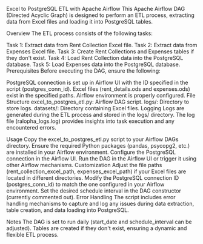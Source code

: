Excel to PostgreSQL ETL with Apache Airflow
This Apache Airflow DAG (Directed Acyclic Graph) is designed to perform an ETL process, extracting data from Excel files and loading it into PostgreSQL tables.

Overview
The ETL process consists of the following tasks:

Task 1: Extract data from Rent Collection Excel file.
Task 2: Extract data from Expenses Excel file.
Task 3: Create Rent Collections and Expenses tables if they don't exist.
Task 4: Load Rent Collection data into the PostgreSQL database.
Task 5: Load Expenses data into the PostgreSQL database.
Prerequisites
Before executing the DAG, ensure the following:

PostgreSQL connection is set up in Airflow UI with the ID specified in the script (postgres_conn_id).
Excel files (rent_details.ods and expenses.ods) exist in the specified paths.
Airflow environment is properly configured.
File Structure
excel_to_postgres_etl.py: Airflow DAG script.
logs/: Directory to store logs.
datasets/: Directory containing Excel files.
Logging
Logs are generated during the ETL process and stored in the logs/ directory. The log file (ralopha_logs.log) provides insights into task execution and any encountered errors.

Usage
Copy the excel_to_postgres_etl.py script to your Airflow DAGs directory.
Ensure the required Python packages (pandas, psycopg2, etc.) are installed in your Airflow environment.
Configure the PostgreSQL connection in the Airflow UI.
Run the DAG in the Airflow UI or trigger it using other Airflow mechanisms.
Customization
Adjust the file paths (rent_collection_excel_path, expenses_excel_path) if your Excel files are located in different directories.
Modify the PostgreSQL connection ID (postgres_conn_id) to match the one configured in your Airflow environment.
Set the desired schedule interval in the DAG constructor (currently commented out).
Error Handling
The script includes error handling mechanisms to capture and log any issues during data extraction, table creation, and data loading into PostgreSQL.

Notes
The DAG is set to run daily (start_date and schedule_interval can be adjusted).
Tables are created if they don't exist, ensuring a dynamic and flexible ETL process.
